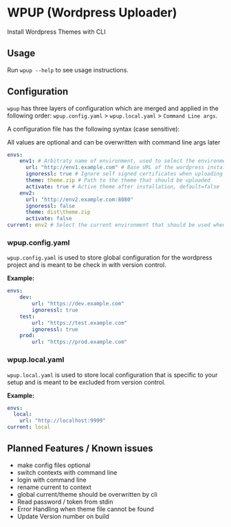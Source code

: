 # WPUP (Wordpress Uploader)
Install Wordpress Themes with CLI

## Usage
Run `wpup --help` to see usage instructions.

## Configuration
`wpup` has three layers of configuration which are merged and applied in the following order:
`wpup.config.yaml` > `wpup.local.yaml` > `Command Line args`.

A configuration file has the following syntax (case sensitive):

All values are optional and can be overwritten with command line args later

```yaml
envs:
    env1: # Arbitraty name of environment, used to select the environment
      url: "http://env1.example.com" # Base URL of the wordpress installation
      ignoressl: true # Ignore self signed certificates when uploading theme, default=false
      theme: theme.zip # Path to the theme that should be uploaded
      activate: true # Active theme after installation, default=false
    env2:
      url: "http://env2.example.com:8080"
      ignoressl: false
      theme: dist\theme.zip
      activate: false
current: env2 # Select the current environment that should be used when none is specified
```
### wpup.config.yaml
`wpup.config.yaml` is used to store global configuration for the wordpress project and is meant to be check in with version control.

**Example:**
```yaml
envs:
    dev:
        url: "https://dev.example.com"
        ignoressl: true
    test:
        url: "https://test.example.com"
        ignoressl: true
    prod:
        url: "https://prod.example.com"
```
 
### wpup.local.yaml
`wpup.local.yaml` is used to store local configuration that is specific to your setup and is meant to be excluded from version control.

**Example:**
```yaml
envs:
  local:
    url: "http://localhost:9999"
current: local
```

## Planned Features / Known issues
* make config files optional
* switch contexts with command line
* login with command line
* rename current to context
* global current/theme should be overwritten by cli
* Read password / token from stdin
* Error Handling when theme file cannot be found
* Update Version number on build